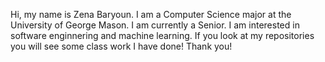 Hi, my name is Zena Baryoun. I am a Computer Science major at the University of George Mason.
I am currently a Senior. I am interested in software enginnering and machine learning.
If you look at my repositories you will see some class work I have done!
Thank you!
